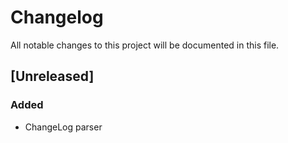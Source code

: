 # Changelog

All notable changes to this project will be documented in this file.

## [Unreleased]
### Added
- ChangeLog parser


